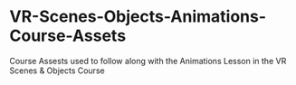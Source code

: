 # VR-Scenes-Objects-Animations-Course-Assets
Course Assests used to follow along with the Animations Lesson in the VR Scenes &amp; Objects Course
